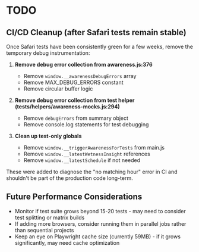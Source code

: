 # TODO

## CI/CD Cleanup (after Safari tests remain stable)

Once Safari tests have been consistently green for a few weeks, remove the temporary debug instrumentation:

1. **Remove debug error collection from awareness.js:376**
   - Remove `window.__awarenessDebugErrors` array
   - Remove MAX_DEBUG_ERRORS constant
   - Remove circular buffer logic

2. **Remove debug error collection from test helper (tests/helpers/awareness-mocks.js:294)**
   - Remove `debugErrors` from summary object
   - Remove console.log statements for test debugging

3. **Clean up test-only globals**
   - Remove `window.__triggerAwarenessForTests` from main.js
   - Remove `window.__latestWetnessInsight` references
   - Remove `window.__latestSchedule` if not needed

These were added to diagnose the "no matching hour" error in CI and shouldn't be part of the production code long-term.

## Future Performance Considerations

- Monitor if test suite grows beyond 15-20 tests - may need to consider test splitting or matrix builds
- If adding more browsers, consider running them in parallel jobs rather than sequential projects
- Keep an eye on Playwright cache size (currently 59MB) - if it grows significantly, may need cache optimization